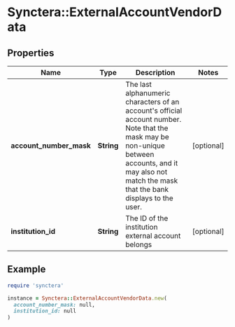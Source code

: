 # Synctera::ExternalAccountVendorData

## Properties

| Name | Type | Description | Notes |
| ---- | ---- | ----------- | ----- |
| **account_number_mask** | **String** | The last alphanumeric characters of an account&#39;s official account number. Note that the mask may be non-unique between accounts, and it may also not match the mask that the bank displays to the user.  | [optional] |
| **institution_id** | **String** | The ID of the institution external account belongs | [optional] |

## Example

```ruby
require 'synctera'

instance = Synctera::ExternalAccountVendorData.new(
  account_number_mask: null,
  institution_id: null
)
```

